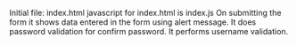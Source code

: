 Initial file: index.html
javascript for index.html is index.js
On submitting the form it shows data entered in the form using alert message.
It does password validation for confirm password.
It performs username validation.
